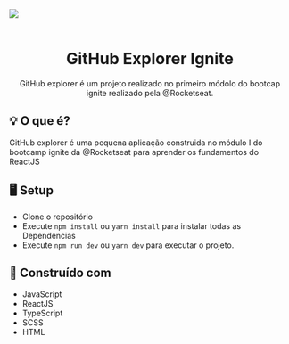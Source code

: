 <img src="https://user-images.githubusercontent.com/48488097/110561055-c7281d00-8125-11eb-93a7-0e6419c4e942.png" align="center" />

</br>
</br>

<h1 align="center">GitHub Explorer Ignite</h1>
<p align="center">GitHub explorer é um projeto realizado no primeiro módolo do bootcap ignite realizado pela @Rocketseat.</p>

## 💡 O que é?

GitHub explorer é uma pequena aplicação construida no módulo I do bootcamp ignite da @Rocketseat para aprender os fundamentos do ReactJS

## 🖥 Setup

- Clone o repositório
- Execute `npm install` ou `yarn install` para instalar todas as Dependências
- Execute `npm run dev` ou `yarn dev` para executar o projeto.

## 🚧 Construído com

- JavaScript
- ReactJS
- TypeScript
- SCSS
- HTML
